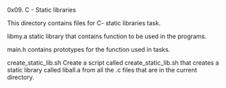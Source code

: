 0x09. C - Static libraries

This directory contains files for C- static libraries task.

libmy.a
static library that contains function to be used in the programs.

main.h
contains prototypes for the function used in tasks.

create_static_lib.sh
Create a script called create_static_lib.sh that creates a static library called liball.a from all the .c files that are in the current directory.
